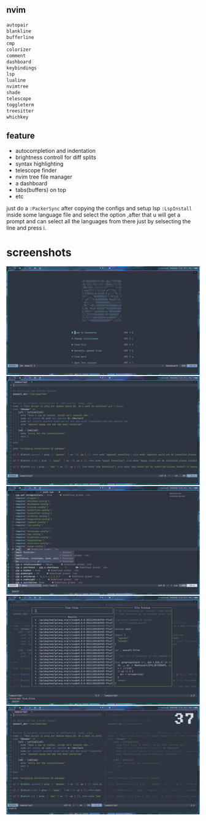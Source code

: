 ## nvim

```
autopair
blankline
bufferline
cmp
colorizer
comment
dashboard
keybindings
lsp
lualine
nvimtree
shade
telescope
toggleterm
treesitter
whichkey
```

## feature
- autocompletion and indentation 
- brightness controll for diff splits
- syntax highlighting
- telescope finder
- nvim tree file manager
- a dashboard
- tabs(buffers) on top
- etc 

just do a `:PackerSync` after copying the configs
and setup lsp `:LspInstall` inside some language file and select the option ,after that u will get a prompt and can select all the languages from there 
just by selsecting the line and press i.



# screenshots
![dashboard](screenshot/dashboard-n.png)
![preview](screenshot/preview-n.png)
![autocom](screenshot/autocom-n.png)
![tele](screenshot/telescope-n.png)
![brightness](screenshot/brightness-n.png)



